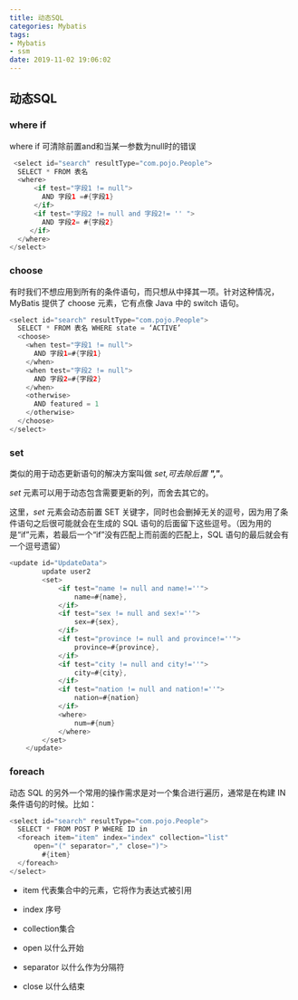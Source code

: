 ```yaml
---
title: 动态SQL
categories: Mybatis
tags:
- Mybatis
- ssm
date: 2019-11-02 19:06:02
---
```


## 动态SQL

### where if 

where if 可清除前置and和当某一参数为null时的错误

```java
 <select id="search" resultType="com.pojo.People">
  SELECT * FROM 表名
  <where>
      <if test="字段1 != null">
        AND 字段1 =#{字段1}
      </if>
      <if test="字段2 != null and 字段2!= '' ">
        AND 字段2= #{字段2}
 	 </if>
  </where>
</select>
```

### choose

有时我们不想应用到所有的条件语句，而只想从中择其一项。针对这种情况，MyBatis 提供了 choose 元素，它有点像 Java 中的 switch 语句。

```java
<select id="search" resultType="com.pojo.People">
  SELECT * FROM 表名 WHERE state = ‘ACTIVE’
  <choose>
    <when test="字段1 != null">
      AND 字段1=#{字段1}
    </when>
    <when test="字段2 != null">
      AND 字段2=#{字段2}
    </when>
    <otherwise>
      AND featured = 1
    </otherwise>
  </choose>
</select>
```

### set

类似的用于动态更新语句的解决方案叫做 *set,可去除后置 **","***。

*set* 元素可以用于动态包含需要更新的列，而舍去其它的。

这里，*set* 元素会动态前置 SET 关键字，同时也会删掉无关的逗号，因为用了条件语句之后很可能就会在生成的 SQL 语句的后面留下这些逗号。（因为用的是“if”元素，若最后一个“if”没有匹配上而前面的匹配上，SQL 语句的最后就会有一个逗号遗留）

```java
<update id="UpdateData">
        update user2
        <set>
            <if test="name != null and name!=''">
                name=#{name},
            </if>
            <if test="sex != null and sex!=''">
                sex=#{sex},
            </if>
            <if test="province != null and province!=''">
                province=#{province},
            </if>
            <if test="city != null and city!=''">
                city=#{city},
            </if>
            <if test="nation != null and nation!=''">
                nation=#{nation}
            </if>
            <where>
                num=#{num}
            </where>
        </set>
    </update>
```

### foreach

动态 SQL 的另外一个常用的操作需求是对一个集合进行遍历，通常是在构建 IN 条件语句的时候。比如：

```java
<select id="search" resultType="com.pojo.People">
  SELECT * FROM POST P WHERE ID in
  <foreach item="item" index="index" collection="list"
      open="(" separator="," close=")">
        #{item}
  </foreach>
</select>
```

* item 代表集合中的元素，它将作为表达式被引用

* index 序号

* collection集合

* open 以什么开始

* separator 以什么作为分隔符

* close 以什么结束